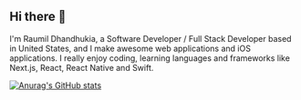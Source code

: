 ## Hi there 👋

I'm Raumil Dhandhukia, a Software Developer / Full Stack Developer based in United States, and I make awesome web applications and iOS applications. I really enjoy coding, learning languages and frameworks like Next.js, React, React Native and Swift. 

[![Anurag's GitHub stats](https://github-readme-stats.vercel.app/api?username=raumildhandhukia)](https://github.com/anuraghazra/github-readme-stats)
<!--
**raumildhandhukia/raumildhandhukia** is a ✨ _special_ ✨ repository because its `README.md` (this file) appears on your GitHub profile.

Here are some ideas to get you started:

- 🔭 I’m currently working on ...
- 🌱 I’m currently learning ...
- 👯 I’m looking to collaborate on ...
- 🤔 I’m looking for help with ...
- 💬 Ask me about ...
- 📫 How to reach me: ...
- 😄 Pronouns: ...
- ⚡ Fun fact: ...
-->
